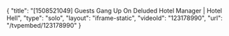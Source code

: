 {
    "title": "[1508521049] Guests Gang Up On Deluded Hotel Manager | Hotel Hell",
    "type": "solo",
    "layout": "iframe-static",
    "videoId": "123178990",
    "url": "\/tvpembed\/123178990"
}
